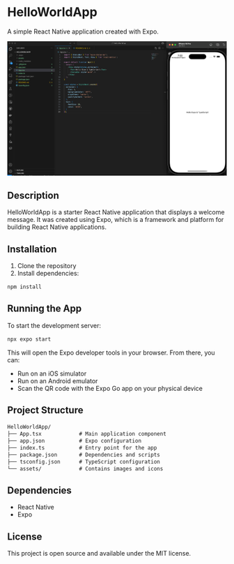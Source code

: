 # HelloWorldApp

A simple React Native application created with Expo.

![Expo Hello](ExpoHello.png)

## Description

HelloWorldApp is a starter React Native application that displays a welcome message. It was created using Expo, which is a framework and platform for building React Native applications.

## Installation

1. Clone the repository
2. Install dependencies:

```bash
npm install
```

## Running the App

To start the development server:

```bash
npx expo start
```

This will open the Expo developer tools in your browser. From there, you can:
- Run on an iOS simulator
- Run on an Android emulator
- Scan the QR code with the Expo Go app on your physical device

## Project Structure

```
HelloWorldApp/
├── App.tsx            # Main application component
├── app.json           # Expo configuration
├── index.ts           # Entry point for the app
├── package.json       # Dependencies and scripts
├── tsconfig.json      # TypeScript configuration
└── assets/            # Contains images and icons
```

## Dependencies

- React Native
- Expo

## License

This project is open source and available under the MIT license.